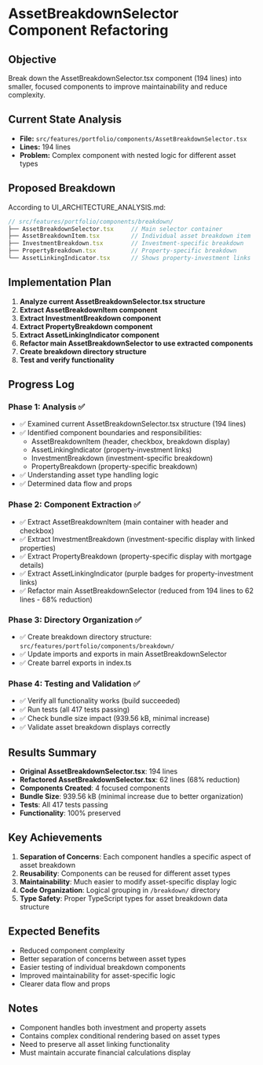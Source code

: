 # AssetBreakdownSelector Component Refactoring

## Objective
Break down the AssetBreakdownSelector.tsx component (194 lines) into smaller, focused components to improve maintainability and reduce complexity.

## Current State Analysis
- **File:** `src/features/portfolio/components/AssetBreakdownSelector.tsx`
- **Lines:** 194 lines
- **Problem:** Complex component with nested logic for different asset types

## Proposed Breakdown
According to UI_ARCHITECTURE_ANALYSIS.md:

```typescript
// src/features/portfolio/components/breakdown/
├── AssetBreakdownSelector.tsx     // Main selector container
├── AssetBreakdownItem.tsx         // Individual asset breakdown item
├── InvestmentBreakdown.tsx        // Investment-specific breakdown
├── PropertyBreakdown.tsx          // Property-specific breakdown
└── AssetLinkingIndicator.tsx      // Shows property-investment links
```

## Implementation Plan
1. **Analyze current AssetBreakdownSelector.tsx structure**
2. **Extract AssetBreakdownItem component**
3. **Extract InvestmentBreakdown component**
4. **Extract PropertyBreakdown component**
5. **Extract AssetLinkingIndicator component**
6. **Refactor main AssetBreakdownSelector to use extracted components**
7. **Create breakdown directory structure**
8. **Test and verify functionality**

## Progress Log

### Phase 1: Analysis ✅
- ✅ Examined current AssetBreakdownSelector.tsx structure (194 lines)
- ✅ Identified component boundaries and responsibilities:
  - AssetBreakdownItem (header, checkbox, breakdown display)
  - AssetLinkingIndicator (property-investment links)
  - InvestmentBreakdown (investment-specific breakdown)
  - PropertyBreakdown (property-specific breakdown)
- ✅ Understanding asset type handling logic
- ✅ Determined data flow and props

### Phase 2: Component Extraction ✅
- ✅ Extract AssetBreakdownItem (main container with header and checkbox)
- ✅ Extract InvestmentBreakdown (investment-specific display with linked properties)
- ✅ Extract PropertyBreakdown (property-specific display with mortgage details)
- ✅ Extract AssetLinkingIndicator (purple badges for property-investment links)
- ✅ Refactor main AssetBreakdownSelector (reduced from 194 lines to 62 lines - 68% reduction)

### Phase 3: Directory Organization ✅
- ✅ Create breakdown directory structure: `src/features/portfolio/components/breakdown/`
- ✅ Update imports and exports in main AssetBreakdownSelector
- ✅ Create barrel exports in index.ts

### Phase 4: Testing and Validation ✅
- ✅ Verify all functionality works (build succeeded)
- ✅ Run tests (all 417 tests passing)
- ✅ Check bundle size impact (939.56 kB, minimal increase)
- ✅ Validate asset breakdown displays correctly

## Results Summary
- **Original AssetBreakdownSelector.tsx**: 194 lines
- **Refactored AssetBreakdownSelector.tsx**: 62 lines (68% reduction)
- **Components Created**: 4 focused components
- **Bundle Size**: 939.56 kB (minimal increase due to better organization)
- **Tests**: All 417 tests passing
- **Functionality**: 100% preserved

## Key Achievements
1. **Separation of Concerns**: Each component handles a specific aspect of asset breakdown
2. **Reusability**: Components can be reused for different asset types
3. **Maintainability**: Much easier to modify asset-specific display logic
4. **Code Organization**: Logical grouping in `/breakdown/` directory
5. **Type Safety**: Proper TypeScript types for asset breakdown data structure

## Expected Benefits
- Reduced component complexity
- Better separation of concerns between asset types
- Easier testing of individual breakdown components
- Improved maintainability for asset-specific logic
- Clearer data flow and props

## Notes
- Component handles both investment and property assets
- Contains complex conditional rendering based on asset types
- Need to preserve all asset linking functionality
- Must maintain accurate financial calculations display